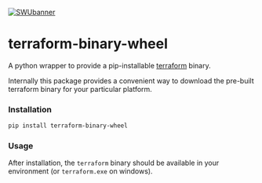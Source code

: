 [![SWUbanner]][SWUdocs]

# terraform-binary-wheel

A python wrapper to provide a pip-installable [terraform](https://www.terraform.io/) binary.

Internally this package provides a convenient way to download the pre-built terraform binary for your particular platform.

### Installation

```bash
pip install terraform-binary-wheel
```

### Usage

After installation, the `terraform` binary should be available in your environment (or `terraform.exe` on windows).

[SWUbanner]:
https://raw.githubusercontent.com/vshymanskyy/StandWithUkraine/main/banner-direct-single.svg
[SWUdocs]:
https://github.com/vshymanskyy/StandWithUkraine/blob/main/docs/README.md
